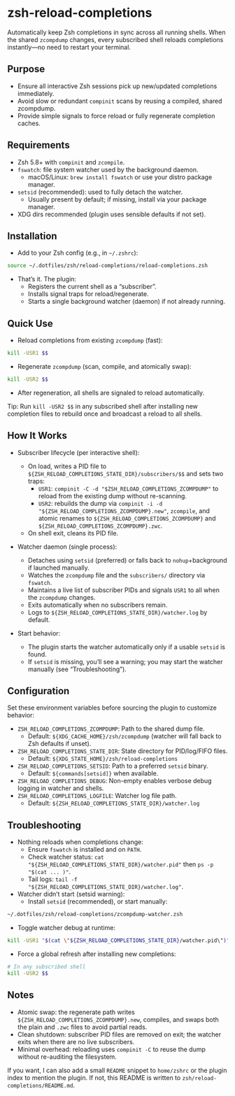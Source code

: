 # zsh-reload-completions

Automatically keep Zsh completions in sync across all running shells. When the shared `zcompdump` changes, every subscribed shell reloads completions instantly—no need to restart your terminal.

## Purpose

- Ensure all interactive Zsh sessions pick up new/updated completions immediately.
- Avoid slow or redundant `compinit` scans by reusing a compiled, shared zcompdump.
- Provide simple signals to force reload or fully regenerate completion caches.

## Requirements

- Zsh 5.8+ with `compinit` and `zcompile`.
- `fswatch`: file system watcher used by the background daemon.
  - macOS/Linux: `brew install fswatch` or use your distro package manager.
- `setsid` (recommended): used to fully detach the watcher.
  - Usually present by default; if missing, install via your package manager.
- XDG dirs recommended (plugin uses sensible defaults if not set).

## Installation

- Add to your Zsh config (e.g., in `~/.zshrc`):

```sh
source ~/.dotfiles/zsh/reload-completions/reload-completions.zsh
```

- That’s it. The plugin:
  - Registers the current shell as a “subscriber”.
  - Installs signal traps for reload/regenerate.
  - Starts a single background watcher (daemon) if not already running.

## Quick Use

- Reload completions from existing `zcompdump` (fast):

```sh
kill -USR1 $$
```

- Regenerate `zcompdump` (scan, compile, and atomically swap):

```sh
kill -USR2 $$
```

- After regeneration, all shells are signaled to reload automatically.

Tip: Run `kill -USR2 $$` in any subscribed shell after installing new completion files to rebuild once and broadcast a reload to all shells.

## How It Works

- Subscriber lifecycle (per interactive shell):
  - On load, writes a PID file to `${ZSH_RELOAD_COMPLETIONS_STATE_DIR}/subscribers/$$` and sets two traps:
    - `USR1`: `compinit -C -d "$ZSH_RELOAD_COMPLETIONS_ZCOMPDUMP"` to reload from the existing dump without re-scanning.
    - `USR2`: rebuilds the dump via `compinit -i -d "${ZSH_RELOAD_COMPLETIONS_ZCOMPDUMP}.new"`, `zcompile`, and atomic renames to `${ZSH_RELOAD_COMPLETIONS_ZCOMPDUMP}` and `${ZSH_RELOAD_COMPLETIONS_ZCOMPDUMP}.zwc`.
  - On shell exit, cleans its PID file.

- Watcher daemon (single process):
  - Detaches using `setsid` (preferred) or falls back to `nohup`+background if launched manually.
  - Watches the `zcompdump` file and the `subscribers/` directory via `fswatch`.
  - Maintains a live list of subscriber PIDs and signals `USR1` to all when the `zcompdump` changes.
  - Exits automatically when no subscribers remain.
  - Logs to `${ZSH_RELOAD_COMPLETIONS_STATE_DIR}/watcher.log` by default.

- Start behavior:
  - The plugin starts the watcher automatically only if a usable `setsid` is found.
  - If `setsid` is missing, you’ll see a warning; you may start the watcher manually (see “Troubleshooting”).

## Configuration

Set these environment variables before sourcing the plugin to customize behavior:

- `ZSH_RELOAD_COMPLETIONS_ZCOMPDUMP`: Path to the shared dump file.
  - Default: `${XDG_CACHE_HOME}/zsh/zcompdump` (watcher will fall back to Zsh defaults if unset).
- `ZSH_RELOAD_COMPLETIONS_STATE_DIR`: State directory for PID/log/FIFO files.
  - Default: `${XDG_STATE_HOME}/zsh/reload-completions`
- `ZSH_RELOAD_COMPLETIONS_SETSID`: Path to a preferred `setsid` binary.
  - Default: `${commands[setsid]}` when available.
- `ZSH_RELOAD_COMPLETIONS_DEBUG`: Non-empty enables verbose debug logging in watcher and shells.
- `ZSH_RELOAD_COMPLETIONS_LOGFILE`: Watcher log file path.
  - Default: `${ZSH_RELOAD_COMPLETIONS_STATE_DIR}/watcher.log`

## Troubleshooting

- Nothing reloads when completions change:
  - Ensure `fswatch` is installed and on `PATH`.
  - Check watcher status: `cat "${ZSH_RELOAD_COMPLETIONS_STATE_DIR}/watcher.pid"` then `ps -p "$(cat ... )"`.
  - Tail logs: `tail -f "${ZSH_RELOAD_COMPLETIONS_STATE_DIR}/watcher.log"`.
- Watcher didn’t start (setsid warning):
  - Install `setsid` (recommended), or start manually:

```sh
~/.dotfiles/zsh/reload-completions/zcompdump-watcher.zsh
```

  - Toggle watcher debug at runtime:

```sh
kill -USR1 "$(cat \"${ZSH_RELOAD_COMPLETIONS_STATE_DIR}/watcher.pid\")"
```
- Force a global refresh after installing new completions:

```sh
# In any subscribed shell
kill -USR2 $$
```

## Notes

- Atomic swap: the regenerate path writes `${ZSH_RELOAD_COMPLETIONS_ZCOMPDUMP}.new`, compiles, and swaps both the plain and `.zwc` files to avoid partial reads.
- Clean shutdown: subscriber PID files are removed on exit; the watcher exits when there are no live subscribers.
- Minimal overhead: reloading uses `compinit -C` to reuse the dump without re-auditing the filesystem.

If you want, I can also add a small `README` snippet to `home/zshrc` or the plugin index to mention the plugin. If not, this README is written to `zsh/reload-completions/README.md`.
